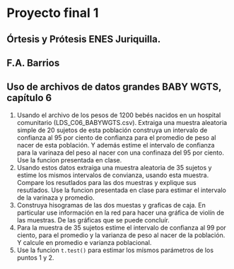 # Proyecto final 1  
## Órtesis y Prótesis ENES Juriquilla.  
## F.A. Barrios  
## Uso de archivos de datos grandes BABY WGTS, capítulo 6  

1. Usando el archivo de los pesos de 1200 bebés nacidos en un hospital comunitario (LDS_C06_BABYWGTS.csv). Extraiga una muestra aleatoria simple de 20 sujetos de esta población construya un intervalo de confianza al 95 por ciento de confianza para el promedio de peso al nacer de esta población. Y además estime el intervalo de confianza para la varinaza del peso al nacer con una confinaza del 95 por ciento. Use la funcion presentada en clase.   
2. Usando estos datos extraiga una muestra aleatoria de 35 sujetos y estime los mismos intervalos de convianza, usando esta muestra. Compare los resutlados para las dos muestras y explique sus resutlados. Use la funcion presentada en clase para estimar el intervalo de la varinaza y promedio.  
3. Construya hisogramas de las dos muestas y graficas de caja.  En particular use información en la red para hacer una gráfica de violín de las muestras. De las gráficas que se puede concluír.  
4. Para la muestra de 35 sujetos estime el intervalo de confianza al 99 por ciento, para el promedio y la varianza de peso al nacer de la población. Y calcule en promedio e varianza poblacional.  
5. Use la funcion `t.test()` para estimar los mísmos parámetros de los puntos 1 y 2.  
